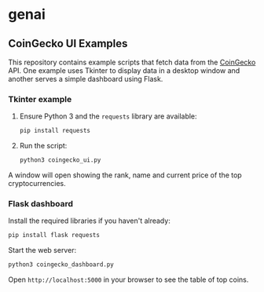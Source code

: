 # genai

## CoinGecko UI Examples

This repository contains example scripts that fetch data from the [CoinGecko](https://www.coingecko.com/) API.
One example uses Tkinter to display data in a desktop window and another serves a simple dashboard using Flask.

### Tkinter example

1. Ensure Python 3 and the `requests` library are available:

   ```bash
   pip install requests
   ```

2. Run the script:

   ```bash
   python3 coingecko_ui.py
   ```

A window will open showing the rank, name and current price of the top cryptocurrencies.

### Flask dashboard

Install the required libraries if you haven't already:

```bash
pip install flask requests
```

Start the web server:

```bash
python3 coingecko_dashboard.py
```

Open `http://localhost:5000` in your browser to see the table of top coins.
